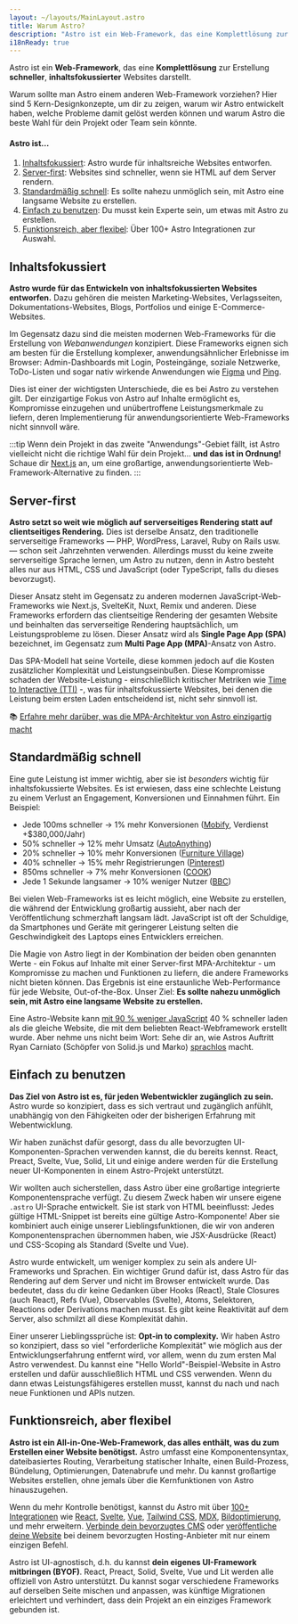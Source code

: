 ```yaml
---
layout: ~/layouts/MainLayout.astro
title: Warum Astro?
description: "Astro ist ein Web-Framework, das eine Komplettlösung zur Erstellung schneller, inhaltsfokussierter Websites darstellt."
i18nReady: true
---
```

Astro ist ein **Web-Framework**, das eine **Komplettlösung** zur Erstellung **schneller**, **inhaltsfokussierter** Websites darstellt.

Warum sollte man Astro einem anderen Web-Framework vorziehen? Hier sind 5 Kern-Designkonzepte, um dir zu zeigen, warum wir Astro entwickelt haben, welche Probleme damit gelöst werden können und warum Astro die beste Wahl für dein Projekt oder Team sein könnte.

#### Astro ist...

1. [Inhaltsfokussiert](#inhaltsfokussiert): Astro wurde für inhaltsreiche Websites entworfen.
2. [Server-first](#server-first): Websites sind schneller, wenn sie HTML auf dem Server rendern.
3. [Standardmäßig schnell](#standardmäßig-schnell): Es sollte nahezu unmöglich sein, mit Astro eine langsame Website zu erstellen.
4. [Einfach zu benutzen](#einfach-zu-benutzen): Du musst kein Experte sein, um etwas mit Astro zu erstellen.
5. [Funktionsreich, aber flexibel](#funktionsreich-aber-flexibel): Über 100+ Astro Integrationen zur Auswahl.


## Inhaltsfokussiert

**Astro wurde für das Entwickeln von inhaltsfokussierten Websites entworfen.** Dazu gehören die meisten Marketing-Websites, Verlagsseiten, Dokumentations-Websites, Blogs, Portfolios und einige E-Commerce-Websites.

Im Gegensatz dazu sind die meisten modernen Web-Frameworks für die Erstellung von *Webanwendungen* konzipiert. Diese Frameworks eignen sich am besten für die Erstellung komplexer, anwendungsähnlicher Erlebnisse im Browser: Admin-Dashboards mit Login, Posteingänge, soziale Netzwerke, ToDo-Listen und sogar nativ wirkende Anwendungen wie [Figma](https://figma.com) und [Ping](https://ping.gg).

Dies ist einer der wichtigsten Unterschiede, die es bei Astro zu verstehen gilt. Der einzigartige Fokus von Astro auf Inhalte ermöglicht es, Kompromisse einzugehen und unübertroffene Leistungsmerkmale zu liefern, deren Implementierung für anwendungsorientierte Web-Frameworks nicht sinnvoll wäre.


:::tip
Wenn dein Projekt in das zweite "Anwendungs"-Gebiet fällt, ist Astro vielleicht nicht die richtige Wahl für dein Projekt... **und das ist in Ordnung!** Schaue dir [Next.js](https://nextjs.org) an, um eine großartige, anwendungsorientierte Web-Framework-Alternative zu finden.
:::




## Server-first

**Astro setzt so weit wie möglich auf serverseitiges Rendering statt auf clientseitiges Rendering.** Dies ist derselbe Ansatz, den traditionelle serverseitige Frameworks — PHP, WordPress, Laravel, Ruby on Rails usw. — schon seit Jahrzehnten verwenden. Allerdings musst du keine zweite serverseitige Sprache lernen, um Astro zu nutzen, denn in Astro besteht alles nur aus HTML, CSS und JavaScript (oder TypeScript, falls du dieses bevorzugst).

Dieser Ansatz steht im Gegensatz zu anderen modernen JavaScript-Web-Frameworks wie Next.js, SvelteKit, Nuxt, Remix und anderen. Diese Frameworks erfordern das clientseitige Rendering der gesamten Website und beinhalten das serverseitige Rendering hauptsächlich, um Leistungsprobleme zu lösen. Dieser Ansatz wird als **Single Page App (SPA)** bezeichnet, im Gegensatz zum **Multi Page App (MPA)**-Ansatz von Astro.

Das SPA-Modell hat seine Vorteile, diese kommen jedoch auf die Kosten zusätzlicher Komplexität und Leistungseinbußen. Diese Kompromisse schaden der Website-Leistung - einschließlich kritischer Metriken wie [Time to Interactive (TTI)](https://web.dev/interactive/) -, was für inhaltsfokussierte Websites, bei denen die Leistung beim ersten Laden entscheidend ist, nicht sehr sinnvoll ist.

📚 [Erfahre mehr darüber, was die MPA-Architektur von Astro einzigartig macht](/de/concepts/mpa-vs-spa/)


## Standardmäßig schnell

Eine gute Leistung ist immer wichtig, aber sie ist *besonders* wichtig für inhaltsfokussierte Websites. Es ist erwiesen, dass eine schlechte Leistung zu einem Verlust an Engagement, Konversionen und Einnahmen führt. Ein Beispiel:

- Jede 100ms schneller -> 1% mehr Konversionen ([Mobify](https://web.dev/why-speed-matters/), Verdienst +$380,000/Jahr)
- 50% schneller -> 12% mehr Umsatz ([AutoAnything](https://www.digitalcommerce360.com/2010/08/19/web-accelerator-revs-conversion-and-sales-autoanything/))
- 20% schneller → 10% mehr Konversionen ([Furniture Village](https://www.thinkwithgoogle.com/intl/en-gb/marketing-strategies/app-and-mobile/furniture-village-and-greenlight-slash-page-load-times-boosting-user-experience/))
- 40% schneller → 15% mehr Registrierungen ([Pinterest](https://medium.com/pinterest-engineering/driving-user-growth-with-performance-improvements-cfc50dafadd7))
- 850ms schneller → 7% mehr Konversionen ([COOK](https://web.dev/why-speed-matters/))
- Jede 1 Sekunde langsamer → 10% weniger Nutzer ([BBC](https://www.creativebloq.com/features/how-the-bbc-builds-websites-that-scale))

Bei vielen Web-Frameworks ist es leicht möglich, eine Website zu erstellen, die während der Entwicklung großartig aussieht, aber nach der Veröffentlichung schmerzhaft langsam lädt. JavaScript ist oft der Schuldige, da Smartphones und Geräte mit geringerer Leistung selten die Geschwindigkeit des Laptops eines Entwicklers erreichen.

Die Magie von Astro liegt in der Kombination der beiden oben genannten Werte - ein Fokus auf Inhalte mit einer Server-first MPA-Architektur - um Kompromisse zu machen und Funktionen zu liefern, die andere Frameworks nicht bieten können. Das Ergebnis ist eine erstaunliche Web-Performance für jede Website, Out-of-the-Box. Unser Ziel: **Es sollte nahezu unmöglich sein, mit Astro eine langsame Website zu erstellen.**

Eine Astro-Website kann [mit 90 % weniger JavaScript](https://twitter.com/t3dotgg/status/1437195415439360003) 40 % schneller laden als die gleiche Website, die mit dem beliebten React-Webframework erstellt wurde. Aber nehme uns nicht beim Wort: Sehe dir an, wie Astros Auftritt Ryan Carniato (Schöpfer von Solid.js und Marko) [sprachlos](https://youtu.be/2ZEMb_H-LYE?t=8163) macht.


## Einfach zu benutzen

**Das Ziel von Astro ist es, für jeden Webentwickler zugänglich zu sein.** Astro wurde so konzipiert, dass es sich vertraut und zugänglich anfühlt, unabhängig von den Fähigkeiten oder der bisherigen Erfahrung mit Webentwicklung.

Wir haben zunächst dafür gesorgt, dass du alle bevorzugten UI-Komponenten-Sprachen verwenden kannst, die du bereits kennst. React, Preact, Svelte, Vue, Solid, Lit und einige andere werden für die Erstellung neuer UI-Komponenten in einem Astro-Projekt unterstützt.

Wir wollten auch sicherstellen, dass Astro über eine großartige integrierte Komponentensprache verfügt. Zu diesem Zweck haben wir unsere eigene `.astro` UI-Sprache entwickelt. Sie ist stark von HTML beeinflusst: Jedes gültige HTML-Snippet ist bereits eine gültige Astro-Komponente! Aber sie kombiniert auch einige unserer Lieblingsfunktionen, die wir von anderen Komponentensprachen übernommen haben, wie JSX-Ausdrücke (React) und CSS-Scoping als Standard (Svelte und Vue).

Astro wurde entwickelt, um weniger komplex zu sein als andere UI-Frameworks und Sprachen. Ein wichtiger Grund dafür ist, dass Astro für das Rendering auf dem Server und nicht im Browser entwickelt wurde. Das bedeutet, dass du dir keine Gedanken über Hooks (React), Stale Closures (auch React), Refs (Vue), Observables (Svelte), Atoms, Selektoren, Reactions oder Derivations machen musst. Es gibt keine Reaktivität auf dem Server, also schmilzt all diese Komplexität dahin.

Einer unserer Lieblingssprüche ist: **Opt-in to complexity.** Wir haben Astro so konzipiert, dass so viel "erforderliche Komplexität" wie möglich aus der Entwicklungserfahrung entfernt wird, vor allem, wenn du zum ersten Mal Astro verwendest. Du kannst eine "Hello World"-Beispiel-Website in Astro erstellen und dafür ausschließlich HTML und CSS verwenden. Wenn du dann etwas Leistungsfähigeres erstellen musst, kannst du nach und nach neue Funktionen und APIs nutzen.


## Funktionsreich, aber flexibel

**Astro ist ein All-in-One-Web-Framework, das alles enthält, was du zum Erstellen einer Website benötigst.** Astro umfasst eine Komponentensyntax, dateibasiertes Routing, Verarbeitung statischer Inhalte, einen Build-Prozess, Bündelung, Optimierungen, Datenabrufe und mehr. Du kannst großartige Websites erstellen, ohne jemals über die Kernfunktionen von Astro hinauszugehen.

Wenn du mehr Kontrolle benötigst, kannst du Astro mit über [100+ Integrationen](https://astro.build/integrations/) wie [React](https://www.npmjs.com/package/@astrojs/react), [Svelte](https://www.npmjs.com/package/@astrojs/svelte), [Vue](https://www.npmjs.com/package/@astrojs/vue), [Tailwind CSS](https://www.npmjs.com/package/@astrojs/tailwind), [MDX](https://www.npmjs.com/package/@astrojs/mdx), [Bildoptimierung](https://www.npmjs.com/package/@astrojs/images), und mehr erweitern. [Verbinde dein bevorzugtes CMS](https://astro.build/integrations) oder [veröffentliche deine Website](/de/guides/deploy/) bei deinem bevorzugten Hosting-Anbieter mit nur einem einzigen Befehl.

Astro ist UI-agnostisch, d.h. du kannst **dein eigenes UI-Framework mitbringen (BYOF)**. React, Preact, Solid, Svelte, Vue und Lit werden alle offiziell von Astro unterstützt. Du kannst sogar verschiedene Frameworks auf derselben Seite mischen und anpassen, was künftige Migrationen erleichtert und verhindert, dass dein Projekt an ein einziges Framework gebunden ist.

